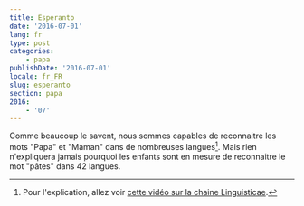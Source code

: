 ```yaml
---
title: Esperanto
date: '2016-07-01'
lang: fr
type: post
categories:
    - papa
publishDate: '2016-07-01'
locale: fr_FR
slug: esperanto
section: papa
2016:
    - '07'
---
```


Comme beaucoup le savent, nous sommes capables de reconnaitre les mots "Papa" et "Maman" dans de nombreuses langues[^exp]. Mais rien n'expliquera jamais pourquoi les enfants sont en mesure de reconnaitre le mot "pâtes" dans 42 langues.

[^exp]: Pour l'explication, allez voir [cette vidéo sur la chaine Linguisticae](https://youtu.be/bxPdmEmNCaU "Pourquoi dit-on papa et maman dans toutes les langues ? - MLTP#7").
